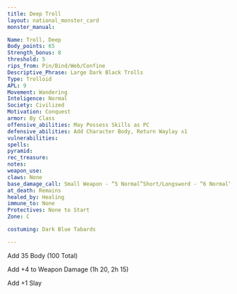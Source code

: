 ```yaml
---
title: Deep Troll
layout: national_monster_card
monster_manual: 

Name: Troll, Deep
Body_points: 65
Strength_bonus: 8
threshold: 5
rips_from: Pin/Bind/Web/Confine
Descriptive_Phrase: Large Dark Black Trolls
Type: Trolloid
APL: 9 
Movement: Wandering
Inteligence: Normal
Society: Civilized
Motivation: Conquest
armor: By Class
offensive_abilities: May Possess Skills as PC
defensive_abilities: Add Character Body, Return Waylay x1
vulnerabilities: 
spells: 
pyramid: 
rec_treasure: 
notes: 
weapon_use: 
claws: None
base_damage_call: Small Weapon - “5 Normal”Short/Longsword - “6 Normal”Two Handed - “11 Normal”
at_death: Remains
healed_by: Healing
immune_to: None
Protectives: None to Start
Zone: C

costuming: Dark Blue Tabards

---
```

Add 35 Body (100 Total)

Add +4 to Weapon Damage (1h 20, 2h 15)

Add +1 Slay

